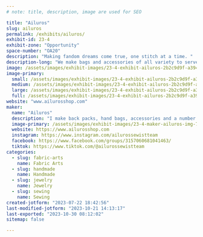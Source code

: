 ```yaml
---
# note: title, description, image are used for SEO

title: "Ailuros"
slug: ailuros
permalink: /exhibits/ailuros/
exhibit-id: 23-4
exhibit-zone: "Opportunity"
space-number: "OA20"
description: "Making fandom dreams come true, one stitch at a time. "
description-long: "We make bags and accessories of all variety to serve your everyday or specific needs with a variety of fabrics. Focusing mainly on fandoms, arts and overall nerdy fun stuff."
image: /assets/images/exhibit-images/23-4-exhibit-ailuros-2b2c9d9f-a394-4b3a-b7c4-46d5de65b908-large.jpeg
image-primary: 
  small: /assets/images/exhibit-images/23-4-exhibit-ailuros-2b2c9d9f-a394-4b3a-b7c4-46d5de65b908-small.jpeg
  medium: /assets/images/exhibit-images/23-4-exhibit-ailuros-2b2c9d9f-a394-4b3a-b7c4-46d5de65b908-medium.jpeg
  large: /assets/images/exhibit-images/23-4-exhibit-ailuros-2b2c9d9f-a394-4b3a-b7c4-46d5de65b908-large.jpeg
  full: /assets/images/exhibit-images/23-4-exhibit-ailuros-2b2c9d9f-a394-4b3a-b7c4-46d5de65b908-full.jpeg
website: "www.ailurosshop.com"
maker: 
  name: "Ailuros"
  description: "I make back packs, hand bags, accessories and a number of other fabric/sewn items, focusing on fandoms, art and a lot of nerdy stuff."
  image-primary: /assets/images/exhibit-images/23-4-maker-ailuros-img-7715-medium.jpeg
  website: https://www.ailurosshop.com
  instagram: https://www.instagram.com/ailurossewistteam
  facebook: https://www.facebook.com/groups/3157060681041463/
  tiktok: https://www.tiktok.com/@ailurossewistteam
categories: 
  - slug: fabric-arts
    name: Fabric Arts
  - slug: handmade
    name: Handmade
  - slug: jewelry
    name: Jewelry
  - slug: sewing
    name: Sewing
created-jotform: "2023-07-22 18:42:56"
last-modified-jotform: "2023-10-21 14:13:17"
last-exported: "2023-10-30 08:12:02"
sitemap: false

---
```

